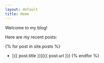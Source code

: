 ```yaml
---
layout: default
title: Home
---
```


Welcome to my blog!

Here are my recent posts:

{% for post in site.posts %}
- [{{ post.title }}]({{ post.url }})
{% endfor %}
